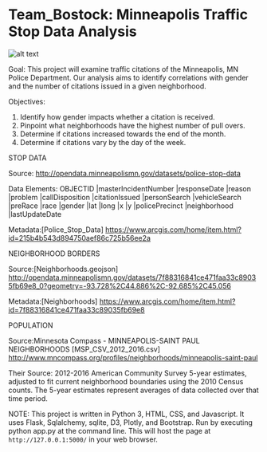 # Team_Bostock: Minneapolis Traffic Stop Data Analysis

![alt text](https://raw.githubusercontent.com/mccallkm/Team_Bostock/master/static/images/MplsSL.jpg)

Goal:
This project will examine traffic citations of the Minneapolis, MN Police Department. Our analysis aims to identify correlations with gender and the number of citations issued in a given neighborhood.

Objectives:
1. Identify how gender impacts whether a citation is received.
2. Pinpoint what neighborhoods have the highest number of pull overs.
3. Determine if citations increased towards the end of the month.
4. Determine if citations vary by the day of the week.

STOP DATA

Source: http://opendata.minneapolismn.gov/datasets/police-stop-data

Data Elements:
OBJECTID |masterIncidentNumber |responseDate |reason |problem |callDisposition |citationIssued 
|personSearch |vehicleSearch |preRace |race |gender |lat |long |x |y |policePrecinct |neighborhood |lastUpdateDate 

Metadata:[Police_Stop_Data] https://www.arcgis.com/home/item.html?id=215b4b543d894750aef86c725b56ee2a

NEIGHBORHOOD BORDERS

Source:[Neighborhoods.geojson] http://opendata.minneapolismn.gov/datasets/7f88316841ce471faa33c89035fb69e8_0?geometry=-93.728%2C44.886%2C-92.685%2C45.056 

Metadata:[Neighborhoods] https://www.arcgis.com/home/item.html?id=7f88316841ce471faa33c89035fb69e8 

POPULATION

Source:Minnesota Compass - MINNEAPOLIS-SAINT PAUL NEIGHBORHOODS
[MSP_CSV_2012_2016.csv] http://www.mncompass.org/profiles/neighborhoods/minneapolis-saint-paul

Their Source: 2012-2016 American Community Survey 5-year estimates, adjusted to fit current neighborhood boundaries using the 2010 Census counts. The 5-year estimates represent averages of data collected over that time period.

NOTE: This project is written in Python 3, HTML, CSS, and Javascript. It uses Flask, Sqlalchemy, sqlite, D3, Plotly, and Bootstrap. Run by executing python app.py at the command line. This will host the page at `http://127.0.0.1:5000/` in your web browser. 